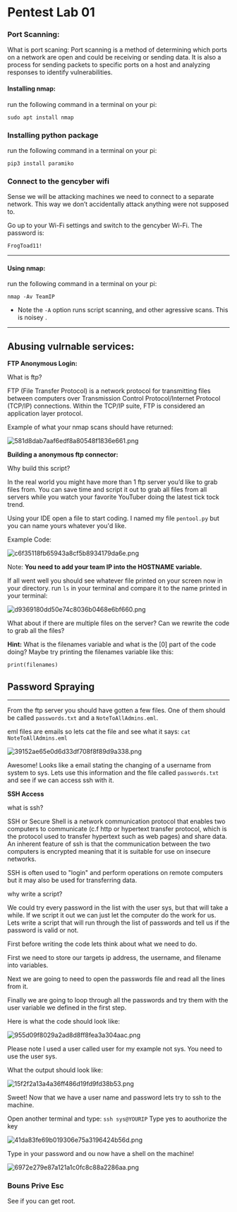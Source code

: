 # Pentest Lab 01

### Port Scanning:

What is port scaning:
Port scanning is a method of determining which ports on a network are open and could be receiving or sending data. It is also a process for sending packets to specific ports on a host and analyzing responses to identify vulnerabilities.

#### Installing nmap:
run the following command in a terminal on your pi:

` sudo apt install nmap `

### Installing python package 
run the following command in a terminal on your pi:

` pip3 install paramiko `

### Connect to the gencyber wifi
Sense we will be attacking machines we need to connect to a separate network. This way we don’t accidentally attack anything were not supposed to.

Go up to your Wi-Fi settings and switch to the gencyber Wi-Fi. The password is:

` FrogToad11! `

___

#### Using nmap:
run the following command in a terminal on your pi:

` nmap -Av TeamIP `
 * Note the  ` -A ` option runs script scanning, and other agressive scans. This is noisey .
___
## Abusing vulrnable services:

**FTP Anonymous Login:**

What is ftp?

FTP (File Transfer Protocol) is a network protocol for transmitting files between computers over Transmission Control Protocol/Internet Protocol (TCP/IP) connections. Within the TCP/IP suite, FTP is considered an application layer protocol.

Example of what your nmap scans should have returned:

![581d8dab7aaf6edf8a80548f1836e661.png](https://gitlab.com/main130/gencyber/-/raw/main/PenTestIntro/581d8dab7aaf6edf8a80548f1836e661.png)

**Building a anonymous ftp connector:**

Why build this script?

In the real world you might have more than 1 ftp server you’d like to grab files from. You
can save time and script it out to grab all files from all servers while you watch your favorite YouTuber doing the latest tick tock trend.

Using your IDE open a file to start coding. I named my file ` pentool.py ` but you can name yours whatever you'd like.

Example Code:

![c6f35118fb65943a8cf5b8934179da6e.png](https://gitlab.com/main130/gencyber/-/raw/main/PenTestIntro/c6f35118fb65943a8cf5b8934179da6e.png)

Note: **You need to add your team IP into the HOSTNAME variable.**

If all went well you should see whatever file printed on your screen now in your directory.
run ` ls ` in your terminal and compare it to the name printed in your terminal:

![d9369180dd50e74c8036b0468e6bf660.png](https://gitlab.com/main130/gencyber/-/raw/main/PenTestIntro/d9369180dd50e74c8036b0468e6bf660.png)

What about if there are multiple files on the server? Can we rewrite the code to grab all the files?

**Hint:** What is the filenames variable and what is the [0] part of the code doing? Maybe try printing the filenames variable like this:

` print(filenames) `

## Password Spraying
___
From the ftp server you should have gotten a few files. One of them should be called ` passwords.txt ` and a ` NoteToAllAdmins.eml `. 

eml files are emails so lets cat the file and see what it says:
` cat NoteToAllAdmins.eml `

![39152ae65e0d6d33df708f8f89d9a338.png](https://gitlab.com/main130/gencyber/-/raw/main/PenTestIntro/39152ae65e0d6d33df708f8f89d9a338.png)

Awesome! Looks like a email stating the changing of a username from system to sys. Lets use this information and the file called ` passwords.txt ` and see if we can access ssh with it.

**SSH Access**

what is ssh?

SSH or Secure Shell is a network communication protocol that enables two computers to communicate (c.f http or hypertext transfer protocol, which is the protocol used to transfer hypertext such as web pages) and share data. An inherent feature of ssh is that the communication between the two computers is encrypted meaning that it is suitable for use on insecure networks.

SSH is often used to "login" and perform operations on remote computers but it may also be used for transferring data.

why write a script?

We could try every password in the list with the user sys, but that will take a while. If we script it out we can just let the computer do the work for us. Lets write a script that will run through the list of passwords and tell us if the password is valid or not.

First before writing the code lets think about what we need to do. 

First we need to store our targets ip address, the username, and filename into variables.

Next we are going to need to open the passwords file and read all the lines from it.

Finally we are going to loop through all the passwords and try them with the user variable we defined in the first step.

Here is what the code should look like:

![955d09f8029a2ad8d8ff8fea3a304aac.png](https://gitlab.com/main130/gencyber/-/raw/main/PenTestIntro/955d09f8029a2ad8d8ff8fea3a304aac.png)

Please note I used a user called user for my example not sys. You need to use the user sys.

What the output should look like:

![15f2f2a13a4a36ff486d19fd9fd38b53.png](https://gitlab.com/main130/gencyber/-/raw/main/PenTestIntro/15f2f2a13a4a36ff486d19fd9fd38b53.png)


Sweet! Now that we have a user name and password lets try to ssh to the machine.

Open another terminal and type:
` ssh sys@YOURIP `
Type yes to aouthorize the key

![41da83fe69b019306e75a3196424b56d.png](https://gitlab.com/main130/gencyber/-/raw/main/PenTestIntro/41da83fe69b019306e75a3196424b56d.png)

Type in your password and ou now have a shell on the machine!

![6972e279e87a121a1c0fc8c88a2286aa.png](https://gitlab.com/main130/gencyber/-/raw/main/PenTestIntro/6972e279e87a121a1c0fc8c88a2286aa.png)

### Bouns Prive Esc

See if you can get root.
